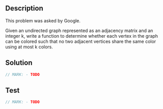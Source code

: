 ## Description

This problem was asked by Google.

Given an undirected graph represented as an adjacency matrix and an integer k, write a function to determine whether each vertex in the graph can be colored such that no two adjacent vertices share the same color using at most k colors.

## Solution

```swift
// MARK: - TODO
```

## Test

```swift
// MARK: - TODO
```